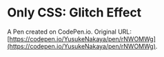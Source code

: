 # Only CSS: Glitch Effect

A Pen created on CodePen.io. Original URL: [https://codepen.io/YusukeNakaya/pen/rNWOMWg](https://codepen.io/YusukeNakaya/pen/rNWOMWg).


